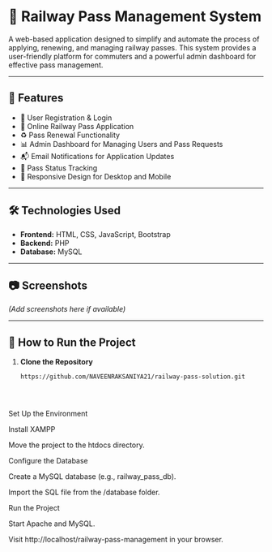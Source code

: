 # 🚆 Railway Pass Management System

A web-based application designed to simplify and automate the process of applying, renewing, and managing railway passes. This system provides a user-friendly platform for commuters and a powerful admin dashboard for effective pass management.

---

## 📌 Features

- 🔐 User Registration & Login
- 📝 Online Railway Pass Application
- ♻️ Pass Renewal Functionality
- 📊 Admin Dashboard for Managing Users and Pass Requests
- 📬 Email Notifications for Application Updates
- 🔎 Pass Status Tracking
- 📱 Responsive Design for Desktop and Mobile

---

## 🛠️ Technologies Used

- **Frontend:** HTML, CSS, JavaScript, Bootstrap
- **Backend:** PHP
- **Database:** MySQL

---

## 📷 Screenshots

*(Add screenshots here if available)*

---

## 🚀 How to Run the Project

1. **Clone the Repository**
   ```bash
   https://github.com/NAVEENRAKSANIYA21/railway-pass-solution.git





Set Up the Environment

Install XAMPP

Move the project to the htdocs directory.

Configure the Database

Create a MySQL database (e.g., railway_pass_db).

Import the SQL file from the /database folder.

Run the Project

Start Apache and MySQL.

Visit http://localhost/railway-pass-management in your browser.
